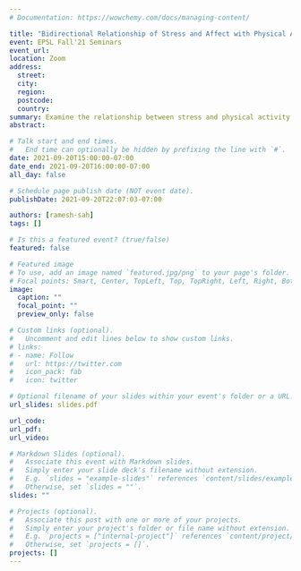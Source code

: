 ```yaml
---
# Documentation: https://wowchemy.com/docs/managing-content/

title: "Bidirectional Relationship of Stress and Affect with Physical Activity and Healthy Eating"
event: EPSL Fall'21 Seminars
event_url:
location: Zoom
address:
  street:
  city:
  region:
  postcode:
  country:
summary: Examine the relationship between stress and physical activity and healthy eating in both direction - negative and positive - using ecological momentary assessment (EMA).
abstract:

# Talk start and end times.
#   End time can optionally be hidden by prefixing the line with `#`.
date: 2021-09-20T15:00:00-07:00
date_end: 2021-09-20T16:00:00-07:00
all_day: false

# Schedule page publish date (NOT event date).
publishDate: 2021-09-20T22:07:03-07:00

authors: [ramesh-sah]
tags: []

# Is this a featured event? (true/false)
featured: false

# Featured image
# To use, add an image named `featured.jpg/png` to your page's folder. 
# Focal points: Smart, Center, TopLeft, Top, TopRight, Left, Right, BottomLeft, Bottom, BottomRight.
image:
  caption: ""
  focal_point: ""
  preview_only: false

# Custom links (optional).
#   Uncomment and edit lines below to show custom links.
# links:
# - name: Follow
#   url: https://twitter.com
#   icon_pack: fab
#   icon: twitter

# Optional filename of your slides within your event's folder or a URL.
url_slides: slides.pdf

url_code:
url_pdf:
url_video:

# Markdown Slides (optional).
#   Associate this event with Markdown slides.
#   Simply enter your slide deck's filename without extension.
#   E.g. `slides = "example-slides"` references `content/slides/example-slides.md`.
#   Otherwise, set `slides = ""`.
slides: ""

# Projects (optional).
#   Associate this post with one or more of your projects.
#   Simply enter your project's folder or file name without extension.
#   E.g. `projects = ["internal-project"]` references `content/project/deep-learning/index.md`.
#   Otherwise, set `projects = []`.
projects: []
---
```

